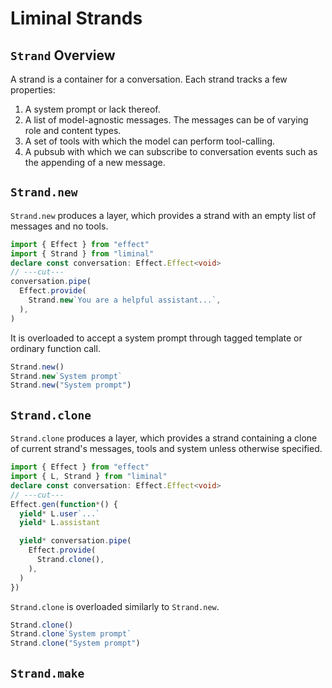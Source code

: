# Liminal Strands <Badge type="warning" text="beta" />

## `Strand` Overview

A strand is a container for a conversation. Each strand tracks a few properties:

1. A system prompt or lack thereof.
2. A list of model-agnostic messages. The messages can be of varying role and
   content types.
3. A set of tools with which the model can perform tool-calling.
4. A pubsub with which we can subscribe to conversation events such as the
   appending of a new message.

## `Strand.new`

`Strand.new` produces a layer, which provides a strand with an empty list of
messages and no tools.

```ts twoslash
import { Effect } from "effect"
import { Strand } from "liminal"
declare const conversation: Effect.Effect<void>
// ---cut---
conversation.pipe(
  Effect.provide(
    Strand.new`You are a helpful assistant...`,
  ),
)
```

It is overloaded to accept a system prompt through tagged template or ordinary
function call.

```ts
Strand.new()
Strand.new`System prompt`
Strand.new("System prompt")
```

## `Strand.clone`

`Strand.clone` produces a layer, which provides a strand containing a clone of
current strand's messages, tools and system unless otherwise specified.

```ts twoslash
import { Effect } from "effect"
import { L, Strand } from "liminal"
declare const conversation: Effect.Effect<void>
// ---cut---
Effect.gen(function*() {
  yield* L.user`...`
  yield* L.assistant

  yield* conversation.pipe(
    Effect.provide(
      Strand.clone(),
    ),
  )
})
```

`Strand.clone` is overloaded similarly to `Strand.new`.

```ts
Strand.clone()
Strand.clone`System prompt`
Strand.clone("System prompt")
```

## `Strand.make`
